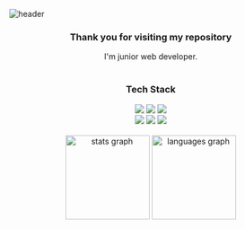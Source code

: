 ![header](https://capsule-render.vercel.app/api?type=slice&color=gradient&text=👨‍💻Welcome&height=200&fontSize=100)
<div align="center">

<h3>Thank you for visiting my repository</h3>

  I'm junior web developer. <br> <br>

### Tech Stack <br> 
<img src="https://img.shields.io/badge/SpringBoot-green?style=plastic&logo=SpringBoot&logoColor=white"/>
<img src="https://img.shields.io/badge/NestJS-red?style=plastic&logo=nestjs&logoColor=white"/>
<img src="https://img.shields.io/badge/React-61DAAB?style=plastic&logo=React&logoColor=white"/>
<!-- <img src="https://img.shields.io/badge/ReactNative-3DDC84?style=plastic&logo=React&logoColor=white"/> -->
<br>
<img src="https://img.shields.io/badge/MySQL-4479A1?style=plastic&logo=MySQL&logoColor=white"/>
<img src="https://img.shields.io/badge/Docker-blue?style=plastic&logo=Docker&logoColor=white"/>
<img src="https://img.shields.io/badge/Kubernetes-blue?style=plastic&logo=Kubernetes&logoColor=white"/>
<br>

<br>
<div align="center">
  <img src="https://github-readme-stats.vercel.app/api?username=sungwookoo&hide_title=false&hide_rank=false&show_icons=true&include_all_commits=true&count_private=true&disable_animations=false&theme=dracula&locale=en&hide_border=false&order=1" height="150" alt="stats graph"  />
  <img src="https://github-readme-stats.vercel.app/api/top-langs?username=sungwookoo&locale=en&hide_title=false&layout=compact&card_width=320&langs_count=5&theme=dracula&hide_border=false&order=2" height="150" alt="languages graph"  />
</div>

###

